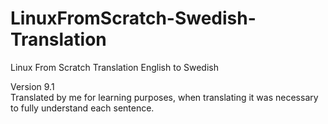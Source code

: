 # LinuxFromScratch-Swedish-Translation
Linux From Scratch Translation English to Swedish

Version 9.1 \
Translated by me for learning purposes, when translating it was necessary to fully understand each sentence.
